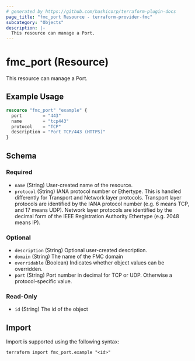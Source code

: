 ```yaml
---
# generated by https://github.com/hashicorp/terraform-plugin-docs
page_title: "fmc_port Resource - terraform-provider-fmc"
subcategory: "Objects"
description: |-
  This resource can manage a Port.
---
```


# fmc_port (Resource)

This resource can manage a Port.

## Example Usage

```terraform
resource "fmc_port" "example" {
  port        = "443"
  name        = "tcp443"
  protocol    = "TCP"
  description = "Port TCP/443 (HTTPS)"
}
```

<!-- schema generated by tfplugindocs -->
## Schema

### Required

- `name` (String) User-created name of the resource.
- `protocol` (String) IANA protocol number or Ethertype. This is handled differently for Transport and Network layer protocols. Transport layer protocols are identified by the IANA protocol number (e.g. 6 means TCP, and 17 means UDP). Network layer protocols are identified by the decimal form of the IEEE Registration Authority Ethertype (e.g. 2048 means IP).

### Optional

- `description` (String) Optional user-created description.
- `domain` (String) The name of the FMC domain
- `overridable` (Boolean) Indicates whether object values can be overridden.
- `port` (String) Port number in decimal for TCP or UDP. Otherwise a protocol-specific value.

### Read-Only

- `id` (String) The id of the object

## Import

Import is supported using the following syntax:

```shell
terraform import fmc_port.example "<id>"
```
